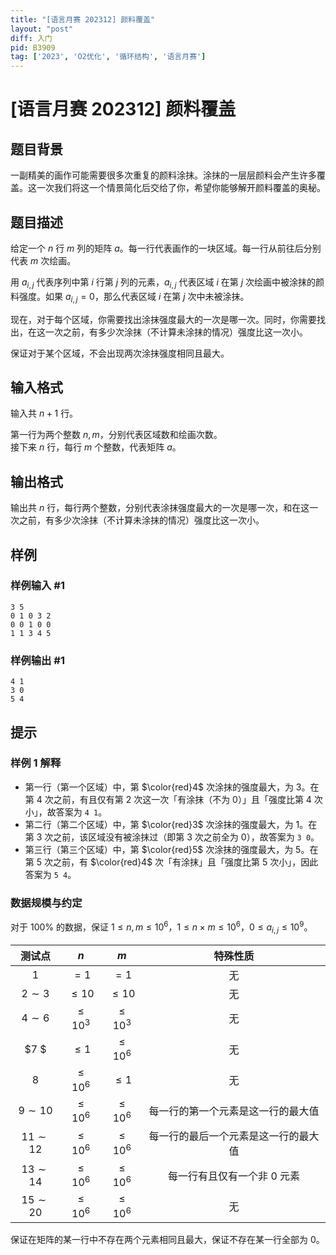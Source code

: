 ```yaml
---
title: "[语言月赛 202312] 颜料覆盖"
layout: "post"
diff: 入门
pid: B3909
tag: ['2023', 'O2优化', '循环结构', '语言月赛']
---
```

# [语言月赛 202312] 颜料覆盖
## 题目背景

一副精美的画作可能需要很多次重复的颜料涂抹。涂抹的一层层颜料会产生许多覆盖。这一次我们将这一个情景简化后交给了你，希望你能够解开颜料覆盖的奥秘。
## 题目描述

给定一个 $n$ 行 $m$ 列的矩阵 $a$。每一行代表画作的一块区域。每一行从前往后分别代表 $m$ 次绘画。

用 $a _ {i, j}$ 代表序列中第 $i$ 行第 $j$ 列的元素，$a _ {i, j}$ 代表区域 $i$ 在第 $j$ 次绘画中被涂抹的颜料强度。如果 $a _ {i, j} = 0$，那么代表区域 $i$ 在第 $j$ 次中未被涂抹。

现在，对于每个区域，你需要找出涂抹强度最大的一次是哪一次。同时，你需要找出，在这一次之前，有多少次涂抹（不计算未涂抹的情况）强度比这一次小。

保证对于某个区域，不会出现两次涂抹强度相同且最大。
## 输入格式

输入共 $n + 1$ 行。

第一行为两个整数 $n, m$，分别代表区域数和绘画次数。  
接下来 $n$ 行，每行 $m$ 个整数，代表矩阵 $a$。
## 输出格式

输出共 $n$ 行，每行两个整数，分别代表涂抹强度最大的一次是哪一次，和在这一次之前，有多少次涂抹（不计算未涂抹的情况）强度比这一次小。
## 样例

### 样例输入 #1
```
3 5
0 1 0 3 2
0 0 1 0 0
1 1 3 4 5
```
### 样例输出 #1
```
4 1
3 0
5 4
```
## 提示

### 样例 1 解释
- 第一行（第一个区域）中，第 $\color{red}4$ 次涂抹的强度最大，为 $3$。在第 $4$ 次之前，有且仅有第 $2$ 次这一次「有涂抹（不为 $0$）」且「强度比第 $4$ 次小」，故答案为 `4 1`。
- 第二行（第二个区域）中，第 $\color{red}3$ 次涂抹的强度最大，为 $1$。在第 $3$ 次之前，该区域没有被涂抹过（即第 $3$ 次之前全为 $0$），故答案为 `3 0`。
- 第三行（第三个区域）中，第 $\color{red}5$ 次涂抹的强度最大，为 $5$。在第 $5$ 次之前，有 $\color{red}4$ 次「有涂抹」且「强度比第 $5$ 次小」，因此答案为 `5 4`。


### 数据规模与约定

对于 $100\%$ 的数据，保证 $1 \leq n, m \leq 10 ^ 6$，$1 \leq n \times m \leq 10 ^ 6$，$0 \leq a _ {i, j} \leq 10 ^ 9$。

| 测试点 | $n$ | $m$ | 特殊性质  |
| :-: | :-: | :-: | :-: |
| $1$ | $= 1$ | $= 1$ | 无 |
| $2 \sim 3$ | $\leq 10$ | $\leq 10$ | 无 |
| $4 \sim 6$ | $\leq 10 ^ 3$ | $\leq 10 ^ 3$ | 无 |
| $7 $ | $\leq 1$ | $\leq 10 ^ 6$ | 无 |
| $8$ | $\leq 10 ^ 6$ | $\leq 1$ | 无 |
| $9 \sim 10$ | $\leq 10 ^ 6$ | $\leq 10 ^ 6$ | 每一行的第一个元素是这一行的最大值 |
| $11 \sim 12$ | $\leq 10 ^ 6$ | $\leq 10 ^ 6$ | 每一行的最后一个元素是这一行的最大值 |
| $13 \sim 14$ | $\leq 10 ^ 6$ | $\leq 10 ^ 6$ | 每一行有且仅有一个非 $0$ 元素 |
| $15 \sim 20$ | $\leq 10 ^ 6$ | $\leq 10 ^ 6$ | 无 |

保证在矩阵的某一行中不存在两个元素相同且最大，保证不存在某一行全部为 $0$。
